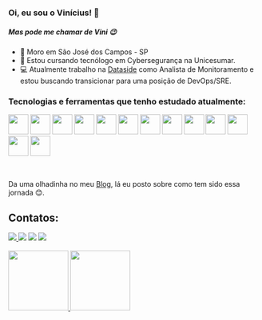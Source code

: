 ### Oi, eu sou o Vinícius! 👋
##### Mas pode me chamar de Vini 😉

- 📍 Moro em São José dos Campos - SP
- 📘 Estou cursando tecnólogo em Cybersegurança na Unicesumar.
- 💻 Atualmente trabalho na [Dataside](https://www.dataside.com.br/) como Analista de Monitoramento e estou buscando transicionar para uma posição de DevOps/SRE.

### Tecnologias e ferramentas que tenho estudado atualmente: 

<img src="https://cdn.jsdelivr.net/gh/devicons/devicon/icons/linux/linux-original.svg" width="40" height="40"/> <img src="https://cdn.jsdelivr.net/gh/devicons/devicon/icons/bash/bash-original.svg" width="40" height="40"/> 
            <img loading="lazy" src="https://cdn.jsdelivr.net/gh/devicons/devicon/icons/git/git-original.svg" width="40" height="40"/> 
            <img src="https://cdn.jsdelivr.net/gh/devicons/devicon/icons/c/c-original.svg" width="40" height="40"/>
            <img src="https://cdn.jsdelivr.net/gh/devicons/devicon/icons/python/python-original.svg" width="40" height="40"/> 
            <img src="https://cdn.jsdelivr.net/gh/devicons/devicon/icons/go/go-original-wordmark.svg" width="40" height="40"/>
            <img src="https://cdn.jsdelivr.net/gh/devicons/devicon/icons/postgresql/postgresql-original.svg" width="40" height="40"/>
            <img src="https://cdn.jsdelivr.net/gh/devicons/devicon/icons/docker/docker-original.svg" width="40" height="40"/>
            <img src="https://cdn.jsdelivr.net/gh/devicons/devicon/icons/kubernetes/kubernetes-plain.svg" width="40" height="40"/>
            <img src="https://cdn.jsdelivr.net/gh/devicons/devicon/icons/amazonwebservices/amazonwebservices-original.svg" width="40" height="40"/>
            <img src="https://cdn.jsdelivr.net/gh/devicons/devicon/icons/azure/azure-original.svg" width="40" height="40"/>
            <img src="https://cdn.jsdelivr.net/gh/devicons/devicon/icons/ansible/ansible-original.svg" width="40" height="40"/>
            <img src="https://cdn.jsdelivr.net/gh/devicons/devicon/icons/terraform/terraform-original.svg" width="40" height="40"/>

<br>

Da uma olhadinha no meu [Blog](https://viniciussena.netlify.app/), lá eu posto sobre como tem sido essa jornada 😊.

## Contatos:

<div>
  <a href="https://twitter.com/_osena" target="_blank"><img loading="lazy" src="https://img.shields.io/badge/Twitter-1DA1F2?style=for-the-badge&logo=twitter&logoColor=white" target="_blank">
<a href="https://instagram.com/oviniciussena__" target="_blank"><img loading="lazy" src="https://img.shields.io/badge/-Instagram-%23E4405F?style=for-the-badge&logo=instagram&logoColor=white" target="_blank"></a>
<a href = "mailto:viniciussena000@gmail.com"><img loading="lazy" src="https://img.shields.io/badge/Gmail-D14836?style=for-the-badge&logo=gmail&logoColor=white" target="_blank"></a>
<a href="https://www.linkedin.com/in/vinicius-sena-282b875b/" target="_blank"><img loading="lazy" src="https://img.shields.io/badge/-LinkedIn-%230077B5?style=for-the-badge&logo=linkedin&logoColor=white" target="_blank"></a>   
</div>

<br>
<div>
<a href="https://github.com/viniciussenaa">
<img loading="lazy" height="120em" src="https://github-readme-stats.vercel.app/api/top-langs/?username=viniciussenaa&layout=compact&langs_count=7&theme=dracula"/>
<img loading="lazy" height="120em" src="https://github-readme-stats.vercel.app/api?username=viniciussenaa&show_icons=true&theme=dracula&include_all_commits=true&count_private=true"/>
</div>
